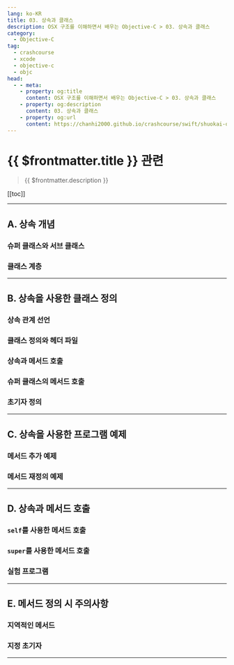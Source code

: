 ```yaml
---
lang: ko-KR
title: 03. 상속과 클래스
description: OSX 구조를 이해하면서 배우는 Objective-C > 03. 상속과 클래스
category:
  - Objective-C
tag: 
  - crashcourse
  - xcode
  - objective-c
  - objc
head:
  - - meta:
    - property: og:title
      content: OSX 구조를 이해하면서 배우는 Objective-C > 03. 상속과 클래스
    - property: og:description
      content: 03. 상속과 클래스
    - property: og:url
      content: https://chanhi2000.github.io/crashcourse/swift/shuokai-objc/03.html
---
```


# {{ $frontmatter.title }} 관련

> {{ $frontmatter.description }}

[[toc]]

---

## A. 상속 개념

### 슈퍼 클래스와 서브 클래스

### 클래스 계층

---

## B. 상속을 사용한 클래스 정의

### 상속 관계 선언

### 클래스 정의와 헤더 파일

### 상속과 메서드 호출

### 슈퍼 클래스의 메서드 호출

### 초기자 정의

---

## C. 상속을 사용한 프로그램 예제

### 메서드 추가 예제

### 메서드 재정의 예제

---

## D. 상속과 메서드 호출

### `self`를 사용한 메서드 호출

### `super`를 사용한 메서드 호출

### 실험 프로그램

---

## E. 메서드 정의 시 주의사항

### 지역적인 메서드

### 지정 초기자

---

<TagLinks />

